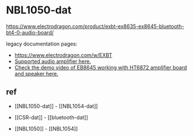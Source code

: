 
# NBL1050-dat 

https://www.electrodragon.com/product/exbt-ex8635-ex8645-bluetooth-bt4-0-audio-board/

legacy documentation pages: 

- https://www.electrodragon.com/w/EXBT
- [Supported audio amplifier here.](https://www.electrodragon.com/product/ht6872-audio-amplifier-board/)
- [Check the demo video of EB8645 working with HT6872 amplifier board and speaker here.](https://www.youtube.com/watch?v=TsrxvTzW7so)





## ref 

- [[NBL1050-dat]] - [[NBL1054-dat]]

- [[CSR-dat]] - [[bluetooth-dat]]
  
- [[NBL1050]] - [[NBL1054]]